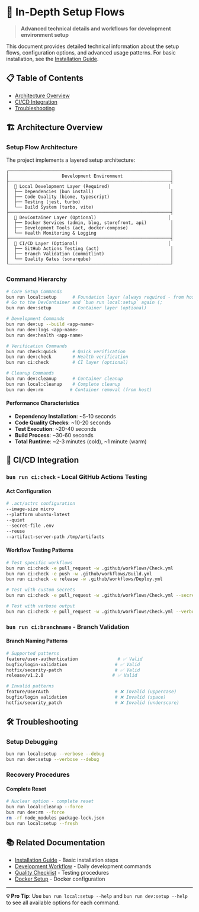 # 🔧 In-Depth Setup Flows

> **Advanced technical details and workflows for development environment setup**

This document provides detailed technical information about the setup flows, configuration options, and advanced usage patterns. For basic installation, see the [Installation Guide](./1_INSTALLATION_GUIDE.md).

## 📋 Table of Contents

- [Architecture Overview](#-architecture-overview)
- [CI/CD Integration](#-cicd-integration)
- [Troubleshooting](#-troubleshooting)

## 🏗️ Architecture Overview

### **Setup Flow Architecture**

The project implements a layered setup architecture:

```
┌─────────────────────────────────────────────────────────────┐
│                    Development Environment                  │
├─────────────────────────────────────────────────────────────┤
│  🔧 Local Development Layer (Required)                      │
│  ├── Dependencies (bun install)                             │
│  ├── Code Quality (biome, typescript)                       │
│  ├── Testing (jest, turbo)                                  │
│  └── Build System (turbo, vite)                             │
├─────────────────────────────────────────────────────────────┤
│  🐳 DevContainer Layer (Optional)                           │
│  ├── Docker Services (admin, blog, storefront, api)         │
│  ├── Development Tools (act, docker-compose)                │
│  └── Health Monitoring & Logging                            │
├─────────────────────────────────────────────────────────────┤
│  🎯 CI/CD Layer (Optional)                                  │
│  ├── GitHub Actions Testing (act)                           │
│  ├── Branch Validation (commitlint)                         │
│  └── Quality Gates (sonarqube)                              │
└─────────────────────────────────────────────────────────────┘
```

### **Command Hierarchy**

```bash
# Core Setup Commands
bun run local:setup      # Foundation layer (always required - from host)
# Go to the DevContainer and `bun run local:setup` again (;
bun run dev:setup        # Container layer (optional)

# Development Commands
bun run dev:up --build <app-name>
bun run dev:logs <app-name>
bun run dev:health <app-name>

# Verification Commands
bun run check:quick      # Quick verification
bun run dev:check        # Health verification
bun run ci:check         # CI layer (optional)

# Cleanup Commands
bun run dev:cleanup      # Container cleanup
bun run local:cleanup    # Complete cleanup
bun run dev:rm          # Container removal (from host)
```

#### **Performance Characteristics**
- **Dependency Installation**: ~5-10 seconds
- **Code Quality Checks**: ~10-20 seconds
- **Test Execution**: ~20-40 seconds
- **Build Process**: ~30-60 seconds
- **Total Runtime**: ~2-3 minutes (cold), ~1 minute (warm)

## 🔄 CI/CD Integration

### **`bun run ci:check` - Local GitHub Actions Testing**

#### **Act Configuration**
```bash
# .act/actrc configuration
--image-size micro
--platform ubuntu-latest
--quiet
--secret-file .env
--reuse
--artifact-server-path /tmp/artifacts
```

#### **Workflow Testing Patterns**
```bash
# Test specific workflows
bun run ci:check -e pull_request -w .github/workflows/Check.yml
bun run ci:check -e push -w .github/workflows/Build.yml
bun run ci:check -e release -w .github/workflows/Deploy.yml

# Test with custom secrets
bun run ci:check -e pull_request -w .github/workflows/Check.yml --secret-file .env.local

# Test with verbose output
bun run ci:check -e pull_request -w .github/workflows/Check.yml --verbose
```

### **`bun run ci:branchname` - Branch Validation**

#### **Branch Naming Patterns**
```bash
# Supported patterns
feature/user-authentication               # ✅ Valid
bugfix/login-validation                  # ✅ Valid
hotfix/security-patch                    # ✅ Valid
release/v1.2.0                          # ✅ Valid

# Invalid patterns
feature/UserAuth                         # ❌ Invalid (uppercase)
bugfix/login validation                  # ❌ Invalid (space)
hotfix/security_patch                    # ❌ Invalid (underscore)
```

## 🛠️ Troubleshooting

### **Setup Debugging**
```bash
bun run local:setup --verbose --debug
bun run dev:setup --verbose --debug
```


### **Recovery Procedures**

#### **Complete Reset**
```bash
# Nuclear option - complete reset
bun run local:cleanup --force
bun run dev:rm --force
rm -rf node_modules package-lock.json
bun run local:setup --fresh
```

## 📚 Related Documentation

- [Installation Guide](./1_INSTALLATION_GUIDE.md) - Basic installation steps
- [Development Workflow](./3_DEVFLOW.md) - Daily development commands
- [Quality Checklist](./0_QUALITY_CHECKLIST.md) - Testing procedures
- [Docker Setup](./10_DOCKER.md) - Docker configuration

---

**💡 Pro Tip**: Use `bun run local:setup --help` and `bun run dev:setup --help` to see all available options for each command. 